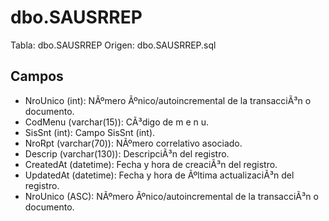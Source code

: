 ﻿# dbo.SAUSRREP

Tabla: dbo.SAUSRREP
Origen: dbo.SAUSRREP.sql

## Campos

- NroUnico (int): NÃºmero Ãºnico/autoincremental de la transacciÃ³n o documento.
- CodMenu (varchar(15)): CÃ³digo de m e n u.
- SisSnt (int): Campo SisSnt (int).
- NroRpt (varchar(70)): NÃºmero correlativo asociado.
- Descrip (varchar(130)): DescripciÃ³n del registro.
- CreatedAt (datetime): Fecha y hora de creaciÃ³n del registro.
- UpdatedAt (datetime): Fecha y hora de Ãºltima actualizaciÃ³n del registro.
- NroUnico (ASC): NÃºmero Ãºnico/autoincremental de la transacciÃ³n o documento.

